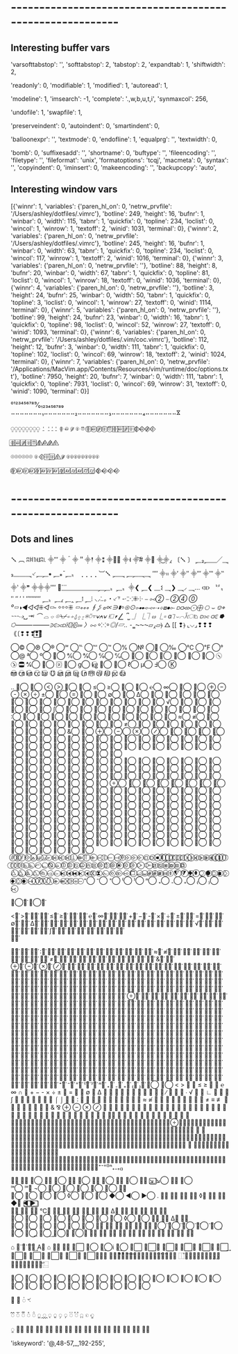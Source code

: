 # ---------------------------------------------------------
## Interesting buffer vars

'varsofttabstop': '',
'softtabstop': 2,
'tabstop': 2,
'expandtab': 1,
'shiftwidth': 2,

'readonly': 0,
'modifiable': 1,
'modified': 1,
'autoread': 1,


'modeline': 1,
'imsearch': -1,
'complete': '.,w,b,u,t,i',
'synmaxcol': 256,

'undofile': 1,
'swapfile': 1,

'preserveindent': 0,
'autoindent': 0,
'smartindent': 0,

'balloonexpr': '',
'textmode': 0,
'endofline': 1,
'equalprg': '',
'textwidth': 0,

'bomb': 0,
'suffixesadd': '',
'shortname': 0,
'buftype': '',
'fileencoding': '',
'filetype': '',
'fileformat': 'unix',
'formatoptions': 'tcqj',
'macmeta': 0,
'syntax': '',
'copyindent': 0,
'iminsert': 0,
'makeencoding': '',
'backupcopy': 'auto',


## Interesting window vars

[{'winnr': 1,
'variables': {'paren_hl_on': 0,
'netrw_prvfile': '/Users/ashley/dotfiles/.vimrc'},
'botline': 249,
'height': 16,
'bufnr': 1,
'winbar': 0,
'width': 115,
'tabnr': 1,
'quickfix': 0,
'topline': 234,
'loclist': 0,
'wincol': 1,
'winrow': 1,
'textoff': 2,
'winid': 1031,
'terminal': 0}, {'winnr': 2,
'variables': {'paren_hl_on': 0,
'netrw_prvfile': '/Users/ashley/dotfiles/.vimrc'},
'botline': 245,
'height': 16,
'bufnr': 1,
'winbar': 0,
'width': 63,
'tabnr': 1,
'quickfix': 0,
'topline': 234,
'loclist': 0,
'wincol': 117,
'winrow': 1,
'textoff': 2,
'winid': 1016,
'terminal': 0}, {'winnr': 3,
'variables': {'paren_hl_on': 0,
'netrw_prvfile': ''},
'botline': 88,
'height': 8,
'bufnr': 20,
'winbar': 0,
'width': 67,
'tabnr': 1,
'quickfix': 0,
'topline': 81,
'loclist': 0,
'wincol': 1,
'winrow': 18,
'textoff': 0,
'winid': 1036,
'terminal': 0}, {'winnr': 4,
'variables': {'paren_hl_on': 0,
'netrw_prvfile': ''},
'botline': 3,
'height': 24,
'bufnr': 25,
'winbar': 0,
'width': 50,
'tabnr': 1,
'quickfix': 0,
'topline': 3,
'loclist': 0,
'wincol': 1,
'winrow': 27,
'textoff': 0,
'winid': 1114,
'terminal': 0}, {'winnr': 5,
'variables': {'paren_hl_on': 0,
'netrw_prvfile': ''},
'botline': 99,
'height': 24,
'bufnr': 23,
'winbar': 0,
'width': 16,
'tabnr': 1,
'quickfix': 0,
'topline': 98,
'loclist': 0,
'wincol': 52,
'winrow': 27,
'textoff': 0,
'winid': 1093,
'terminal': 0}, {'winnr': 6,
'variables': {'paren_hl_on': 0,
'netrw_prvfile': '/Users/ashley/dotfiles/.vim/coc.vimrc'},
'botline': 112,
'height': 12,
'bufnr': 3,
'winbar': 0,
'width': 111,
'tabnr': 1,
'quickfix': 0,
'topline': 102,
'loclist': 0,
'wincol': 69,
'winrow': 18,
'textoff': 2,
'winid': 1024,
'terminal': 0}, {'winnr': 7,
'variables': {'paren_hl_on': 0,
'netrw_prvfile': '/Applications/MacVim.app/Contents/Resources/vim/runtime/doc/options.txt'},
'botline': 7950,
'height': 20,
'bufnr': 7,
'winbar': 0,
'width': 111,
'tabnr': 1,
'quickfix': 0,
'topline': 7931,
'loclist': 0,
'wincol': 69,
'winrow': 31,
'textoff': 0,
'winid': 1090,
'terminal': 0}]



 ⁰¹²³⁴⁵⁶⁷⁸⁹⁄₀₁₂₃₄₅₆₇₈₉
⠤⠤⠤⠤⠤⠤⠤₁⠤⠤⠤⠤⠤⠤⠤₂⠤⠤⠤⠤⠤⠤⠤₃⠤⠤⠤⠤⠤⠤⠤₄⠤⠤⠤⠤⠤⠤⠤𐅡

⍜⍜⍜⍜⍜⍜⍜⍜ ⍘  ⍘⍘⍘ ⌾⃦ ⌾⃪ ⌾⃫ ⌾⃓ ⌾⃡
⌾⃦⃝ ⌾⃪⃝ ⌾⃫⃝ ⌾⃓⃝ ⌾⃡⃝ ⌾⃦⃞ ⌾⃪⃞ ⌾⃫⃞ ⌾⃓⃞  ⌾⃦⃟ ⌾⃪⃟ ⌾⃫⃟ ⌾⃓⃟  

⌾⃦⃣ ⌾⃪⃣ ⌾⃫⃣ ⌾⃓⃣ ⌾⃡⃣ ⌾⃦⃤  ⌾⃪⃤ ⌾⃫⃤ ⌾⃓⃤ 

⌾⌾⌾⌾⌾⌾ 
 ⌾⃓ ⌾⃓⃟  ⌾⃓⃞ ⌾⃓⃣  ⌾⃓⃤  ⌾⃓⃫ ⌾⃓⌾⃓⌾⃓⌾⃓⌾⃓⌾⃓⌾⃓⌾⃓⌾⃓      

⌭⃦⃝ ⌭⃪⃝ ⌭⃓⃝ ⌭⃪⃝  ⌭⃦⃞ ⌭⃪⃞ ⌭⃓⃞ ⌭⃪⃞ ⌭⃦⃣ ⌭⃪⃣ ⌭⃓⃣ ⌭⃪⃣ ⌭⃛⃣ ⌭⃨⃣  ⌭⃦⃟ ⌭⃪⃟ ⌭⃓⃟ ⌭⃪⃟  

# ---------------------------------------------------------
## Dots and lines

𒑳 ︹   ʭ𐘯˥˧˩ʭ꜑  ⸎‴ ⸎＾⸎＂⸎𒑰 ⸎⁑ ⸎⸗⃦ ⸎˧ ⸎͝# ⸎❢  ⸎͜⸎⁁
〔𒑳 〕 ⸐₂⸐⸏╱⸑₃⸏⸏⸑⸔⸐⸐⁕ ⸐⁎¯⸐〟          ⢀⢀⢀⢀
  ︺𒑳
⸐⸑ ⸐⸐⸑⸑ ⁗            ⸎᱿ ⸎′ ⸎″ ⸎‴ ⸎‷ ⸎‶ ⸎‵ ⸎❞  ⸎⸎⸎⁗ 
        ⸐⃛⸏⸏⸏⸏⸏⸏⸐⸐〟⸐〟⸎❮ ⸐❮ ⸏𒑱  ⸑❯ ⸑⸝ ⸑… ‹᰿› 
〝〞〟ʺ ″ ′  ʹ ″‶‷⁗ ⸐〟⸐⁁ ⸐‸  ⸐⁞  ⸐⁝
_⸜⸝⁚․。・⸔⸇ -⁖⁙⁜⸭ ⎯ ⧟➁ ⎯ ➁➃ ⓪ ⁰▭◑◄◅◅⁜◅▭‑ ⸰⸰⸰⁜ ▭∘∘∘
∮⨔ ≎∝∋∎⸰⊚⊙⊶⊷⊸⋄⋅⋆⊹⧇⦁⟜ ⫐⫏⪦⪧⨀⨁   ⎔ ⌣ ⎊⌖ ⌁⌁⌁⇢␣⇥ ⌒ ⌓ ⌔ ⌾⍀⌿⍅⍆⍙⍚⍛⍟⍥⍪⍱⍲⍱
 ⍿⎕⎖⎳ ⎴⎵ ⏌ ⎿⏋⍵ ⎿⌑ a⏋⌣⌒⟌ো⌂ ⫐⫗ ⫏⪽ ⭓  ⭔⸻⸻⪾⪽⫗⫐⩆⩇⩈⩉⩴ 
〉⧟ ⸰⁙⸰◎/▱‥ ⁃_‗⁓⁓⁓▱⁁▱⦒   △ [[ ❢⦒  ⌞⌵⌟❢❢❢｟〔❢❢❢⃗❢⃞❢ͦ

©⃝  ℗⃝  ®⃝  ℠⃝  ℡⃝  ℻⃝  ™⃝  %⃝  №⃝  ٪⃝  ‰⃝  ℃⃝  ℉⃝  °⃝  @⃝  ª⃝  º⃝
 ℄⃝  ℀⃝  ℁⃝  ℅⃝  ℆⃝  ℺⃝  ⅁⃝  ⅂⃝  ⅃⃝  ⅄⃝  ⅋⃝ ヽ⃝ ゝ⃝ 〓⃝ ⅍⃝  ⅊⃝  〾⃝ ℈⃝ 
g⃝  ㎏⃝ ℔⃝  ℥⃝  ℓ⃝  µ⃝  Ⅎ⃝  K⃝  
 ㎜⃝ ㎝⃝ ㎞⃝ ㏄⃝ ㍴⃝ ℧⃝  ㏂⃝ ㏘⃝ ㏒⃝ ㏑⃝ ㏙⃝ ㍵⃝ ㍳⃝ ㍶⃝ ㍲⃝ 

 .. ⋙⃝ ⋘⃝ <⃝ >⃝ ∧⃝ ∨⃝ ≤⃝ ≥⃝ ≪⃝ ≫⃝ ℮⃝ ∞⃝ ∩⃝ ∪⃝ +⃝ −⃝ -⃝ ×⃝ ÷⃝ ±⃝ ∓⃝ =⃝ ∃⃝ ∄⃝ ∅⃝ ∀⃝ ∆⃝ ∇⃝ ⊂⃝ ⊃⃝ ⊄⃝ ⊅⃝ ∈⃝ ∉⃝ ∊⃝ ∋⃝ ∌⃝ ∍⃝ ∕⃝ ∖⃝ ∗⃝ ∘⃝ ∙⃝ √⃝ ∛⃝ ∜⃝ ∟⃝ ∠⃝ ∡⃝ ∢⃝ ∫⃝ ∬⃝ ⨍⃝ ⨎⃝ ⨏⃝ ⨗⃝ ⨖⃝ ⨕⃝ ⌠⃝ ⌡⃝ ∴⃝ ∵⃝ ∶⃝ ∷⃝ ∸⃝ ∹⃝ 
 ∺⃝ ∻⃝
 ∼⃝ ∽⃝ ∾⃝ ∿⃝ ≀⃝ ≁⃝ ≈⃝ ≉⃝ ≋⃝ ≎⃝ ≍⃝ ≜⃝ ≔⃝ ≕⃝ ≒⃝ ≓⃝ ≑⃝ ≠⃝ ≡⃝ ≢⃝ ≣⃝ ≬⃝ ⊏⃝ ⊐⃝ ⊑⃝ ⊒⃝ ⊓⃝ ⊔⃝ &⃝ ⅋⃝ ⊕⃝ ⊖⃝ ⊗⃝ ⊘⃝ ⊙⃝ ⊚⃝ ⊛⃝ ⊜⃝ ⊝⃝ ⊞⃝ ⊟⃝ ⊠⃝ ⊡⃝ ⊢⃝ ⊣⃝ ⊤⃝ ⊥⃝ ⊦⃝ ⊧⃝ ⊨⃝ ⊩⃝ ⊪⃝ ⊫⃝ ⊬⃝ ⊭⃝ ⊮⃝ ⊯⃝ ⊰⃝ ⊱⃝ ⊲⃝ ⊳⃝ ⊴⃝ ⊵⃝ ⊶⃝ ⊷⃝ ⊸⃝ ⊹⃝ ⊺⃝ ⊻⃝ ⊼⃝ ⊽⃝ ⊾⃝ ⊿⃝ ⋀⃝ ⋁⃝
 ⋍⃝  
 ⋐⃝ ⋑⃝ ⋒⃝ ⋓⃝ ⋔⃝ ⋕⃝ ⋖⃝ ⋗⃝ ⋘⃝ ⋙⃝ ⋲⃝ ⋵⃝ ⋹⃝ ⋺⃝ ⋻⃝ ⋼⃝ ⋽⃝ ⋾⃝ ⨀⃝ ⨁⃝ ⨂⃝ ⨃⃝ ⨄⃝ ⨅⃝ ⨆⃝ ⨇⃝ ⨈⃝ ⨉⃝ ⨠⃝ ⨡⃝ ⨢⃝ ⨣⃝ ⨤⃝ ⨥⃝ ⨦⃝ ⨧⃝ ⨨⃝ ⨩⃝ ⨪⃝ ⨫⃝ ⨬⃝ ⨭⃝ ⨮⃝ ⨯⃝ ⨰⃝ ⨱⃝ ⨲⃝ ⨳⃝ ⨴⃝ ⨵⃝ ⨶⃝ ⨷⃝ ⨸⃝ ⨹⃝ ⨺⃝ ⨻⃝ 
⨼⃝ ⨽⃝ ⨾⃝ ⨿⃝ ⩀⃝ ⩁⃝ ⩂⃝ ⩃⃝ ⩄⃝ ⩇⃝ ⩆⃝ ⩅⃝ ⩈⃝ ⩉⃝ ⩊⃝ ⩋⃝ ⩌⃝ ⩍⃝ ⩎⃝ ⩏⃝ ⩐⃝ ⩑⃝ ⩒⃝ ⩓⃝ ⩔⃝ ⩕⃝ ⩖⃝ ⩗⃝ ⩘⃝ ⩙⃝ ⩚⃝ ⩛⃝ ⩜⃝ ⩝⃝ ⩞⃝ ⩟⃝ ⩠⃝ ⩡⃝ ⩢⃝ ⩣⃝ ⩤⃝ ⩥⃝ ⩦⃝ ⩧⃝ ⩨⃝ ⩩⃝ ⩪⃝ ⩫⃝ ⩭⃝ ⩬⃝ ⩱⃝ ⩲⃝ ⩯⃝ ⩮⃝ ⩴⃝ ⩵⃝ ⩶⃝ ⩷⃝ ⩸⃝ 
  ⩹⃝   ⩺⃝   ⩻⃝   ⩼⃝   ⩽⃝   ⩾⃝   ⩿⃝   ⪀⃝   ⪋⃝   ⪌⃝   ⪓⃝   ⪔⃝   ⪥⃝   ⪡⃝   ⪣⃝   ⪤⃝   ⪧⃝   ⪦⃝   ⪪⃝   ⪫⃝   ⪮⃝   ⪿⃝   ⫀⃝   ⫁⃝   ⫂⃝   ⪽⃝   ⪾⃝   ⪻⃝   ⪼⃝   ⫍⃝   ⫎⃝   ⫏⃝   ⫐⃝   ⫑⃝   ⫒⃝   ⫓⃝   ⫔⃝   ⫕⃝   ⫖⃝   ⫗⃝   ⫘⃝   ⫙⃝   ⫚⃝   ⫛⃝   ⫝⃝   ⫞⃝   ⫟⃝   ⫠⃝   ⫡⃝   ⫢⃝   ⫣⃝   ⫤⃝   ⫥⃝   ⫦⃝   ⫧⃝   ⫨⃝   ⫩⃝   ⫪⃝   ⫫⃝   ⫬⃝   ⫭⃝   ⫯⃝   ⫰⃝   ⫱⃝   ⫲⃝   ⫳⃝   ⫴⃝   ⫵⃝   ⫶⃝   ⫸⃝   ⫷⃝  
 ⫻⃝   ⫼⃝   ⫽⃝   ⟐⃝   ⟑⃝   ⟒⃝   ⟓⃝   ⟔⃝   ⟕⃝   ⟖⃝   ⟗⃝   ⟘⃝   ⟚⃝   ⟙⃝   ⟛⃝   ⟜⃝   ⟟⃝   ⟝⃝   ⟞⃝   ⟠⃝   ⟡⃝   ⟢⃝   ⟣⃝   ⟤⃝   ⟥⃝   ⦁⃝   ⦀⃝   ⦋⃝   ⦌⃝   ⦍⃝   ⦎⃝   ⦏⃝   ⦐⃝   ⦑⃝   ⦒⃝   ⦓⃝   ⦔⃝   ⦕⃝   ⦖⃝   ⦗⃝   ⦘⃝   ⦙⃝   ⦚⃝   ⧘⃝   ⧙⃝   ⧚⃝   ⧛⃝   ⦜⃝   ⦝⃝   ⦧⃝   ⦦⃝   ⦰⃝   ⦵⃝   ⦶⃝   ⦷⃝   ⦸⃝   ⦹⃝   ⦺⃝   ⦻⃝   ⦼⃝   ⦽⃝   ⦾⃝   ⦿⃝   ⧀⃝   ⧁⃝   ⧂⃝   ⧃⃝   ⧄⃝   ⧅⃝   ⧆⃝   ⧇⃝   ⧈⃝   ⧉⃝  
 ⧊⃝   ⧋⃝   ⧌⃝   ⧍⃝   ⧎⃝   ⧏⃝   ⧐⃝   ⧑⃝   ⧒⃝   ⧓⃝   ⧔⃝   ⧕⃝   ⧖⃝   ⧗⃝   ⧜⃝   ⧝⃝   ⧞⃝   ⧟⃝   ⧠⃝   ⧡⃝   ⧢⃝   ⧣⃝   ⧤⃝   ⧥⃝   ⧦⃝   ⧧⃝   ⧨⃝   ⧩⃝   ⧪⃝   ⧫⃝   ⧬⃝   ⧭⃝   ⧮⃝   ⧯⃝   ⧰⃝   ⧱⃝   ⧲⃝   ⧳⃝   ⧴⃝   ⧵⃝   ⧶⃝   ⧷⃝   ⧸⃝   ⧹⃝   ⧺⃝   ⧻⃝   ⧼⃝   ⧽⃝   ⧾⃝   ⧿⃝   ⁺⃝   ⁻⃝   ⁼⃝   ⁽⃝   ⁾⃝   ⁿ⃝   ₊⃝   ₋⃝   ₌⃝   ₍⃝   ₎⃝   
⪥⃝   

⋙⃝⃛⃣  ⋘⃝⃛⃣  

<⃛⃣  >⃛⃣  ∧⃛⃣  ∨⃛⃣  ≤⃛⃣  ≥⃛⃣  ≪⃛⃣  ≫⃛⃣  ℮⃛⃣  ∞⃛⃣  ∩⃛⃣  ∪⃛⃣  +⃛⃣  −⃛⃣  -⃛⃣  ×⃛⃣  ÷⃛⃣  ±⃛⃣  ∓⃛⃣  =⃛⃣  ∃⃛⃣  ∄⃛⃣  ∅⃛⃣  ∀⃛⃣  ∆⃛⃣  ∇⃛⃣  ⊂⃛⃣  ⊃⃛⃣  ⊄⃛⃣  ⊅⃛⃣  ∈⃛⃣  ∉⃛⃣  ∊⃛⃣  ∋⃛⃣  ∌⃛⃣  ∍⃛⃣  ∕⃛⃣  ∖⃛⃣  ∗⃛⃣  ∘⃛⃣  ∙⃛⃣  √⃛⃣  ∛⃛⃣  ∜⃛⃣  ∟⃛⃣  ∠⃛⃣  ∡⃛⃣  ∢⃛⃣  ∫⃛⃣  ∬⃛⃣  ⨍⃛⃣  ⨎⃛⃣  ⨏⃛⃣  ⨗⃛⃣  ⨖⃛⃣  ⨕⃛⃣  
⌠⃛⃣  

⌡⃛⃣  ∴⃛⃣  ∵⃛⃣  ∶⃛⃣  ∷⃛⃣  ∸⃛⃣  ∹⃛⃣  ∺⃛⃣  ∻⃛⃣  ∼⃛⃣ 
∽⃛⃣  ∾⃛⃣  ∿⃛⃣  ≀⃛⃣  ≁⃛⃣  ≈⃛⃣  ≉⃛⃣  ≋⃛⃣  ≎⃛⃣  ≍⃛⃣  ≜⃛⃣  ≔⃛⃣  ≕⃛⃣  ≒⃛⃣  ≓⃛⃣  ≑⃛⃣  ≠⃛⃣  ≡⃛⃣ 
≢⃛⃣  ≣⃛⃣  ≬⃛⃣  ⊏⃛⃣  ⊐⃛⃣  ⊑⃛⃣  ⊒⃛⃣  ⊓⃛⃣  ⊔⃛⃣  &⃛⃣  ⅋⃛⃣  
⊕⃛⃣  ⊖⃛⃣  ⊗⃛⃣  ⊘⃛⃣  ⊙⃛⃣  ⊚⃛⃣  ⊛⃛⃣  ⊜⃛⃣  ⊝⃛⃣  ⊞⃛⃣  ⊟⃛⃣  ⊠⃛⃣  ⊡⃛⃣  ⊢⃛⃣  ⊣⃛⃣  ⊤⃛⃣  ⊥⃛⃣  ⊦⃛⃣  ⊧⃛⃣  ⊨⃛⃣  ⊩⃛⃣  ⊪⃛⃣  ⊫⃛⃣  ⊬⃛⃣  ⊭⃛⃣  ⊮⃛⃣  ⊯⃛⃣  ⊰⃛⃣  ⊱⃛⃣  ⊲⃛⃣  ⊳⃛⃣  ⊴⃛⃣  ⊵⃛⃣  ⊶⃛⃣  ⊷⃛⃣  ⊸⃛⃣  ⊹⃛⃣  ⊺⃛⃣  ⊻⃛⃣  ⊼⃛⃣  ⊽⃛⃣  ⊾⃛⃣   ⊿⃛⃣  ⋀⃛⃣ ⋁⃛⃣  ⋍⃛⃣  ⋐⃛⃣  ⋑⃛⃣  ⋒⃛⃣  ⋓⃛⃣  ⋔⃛⃣  ⋕⃛⃣  ⋖⃛⃣  ⋗⃛⃣  ⋘⃛⃣  ⋙⃛⃣  ⋲⃛⃣  ⋵⃛⃣  ⋹⃛⃣ ⋺⃛⃣ ⋻⃛⃣ ⋼⃛⃣ ⋽⃛⃣ ⋾⃛⃣ ⨀⃛⃣ ⨁⃛⃣ ⨂⃛⃣ ⨃⃛⃣ ⨄⃛⃣ ⨅⃛⃣ ⨆⃛⃣ ⨇⃛⃣ ⨈⃛⃣ ⨉⃛⃣ ⨠⃛⃣ ⨡⃛⃣ 
⨢⃛⃣ ⨣⃛⃣ ⨤⃛⃣ ⨥⃛⃣ ⨦⃛⃣ ⨧⃛⃣ ⨨⃛⃣ ⨩⃛⃣ ⨪⃛⃣ ⨫⃛⃣ ⨬⃛⃣ ⨭⃛⃣ ⨮⃛⃣ ⨯⃛⃣ ⨰⃛⃣ ⨱⃛⃣ ⨲⃛⃣ ⨳⃛⃣ ⨴⃛⃣ ⨵⃛⃣ ⨶⃛⃣ ⨷⃛⃣ ⨸⃛⃣ ⨹⃛⃣ ⨺⃛⃣ ⨻⃛⃣ ⨼⃛⃣ ⨽⃛⃣ ⨾⃛⃣ ⨿⃛⃣ ⩀⃛⃣ ⩁⃛⃣ ⩂⃛⃣ ⩃⃛⃣ ⩄⃛⃣ ⩇⃛⃣ ⩆⃛⃣ ⩅⃛⃣ ⩈⃛⃣ ⩉⃛⃣ ⩊⃛⃣ ⩋⃛⃣ ⩌⃛⃣ ⩍⃛⃣ ⩎⃛⃣ ⩏⃛⃣ ⩐⃛⃣ ⩑⃛⃣ ⩒⃛⃣ ⩓⃛⃣ ⩔⃛⃣ ⩕⃛⃣ ⩖⃛⃣ ⩗⃛⃣ ⩘⃛⃣ ⩙⃛⃣ ⩚⃛⃣ ⩛⃛⃣ ⩜⃛⃣ ⩝⃛⃣ ⩞⃛⃣ ⩟⃛⃣ ⩠⃛⃣ ⩡⃛⃣ ⩢⃛⃣ ⩣⃛⃣ ⩤⃛⃣ ⩥⃛⃣ ⩦⃛⃣ ⩧⃛⃣ ⩨⃛⃣ ⩩⃛⃣ ⩪⃛⃣ ⩫⃛⃣ ⩭⃛⃣ ⩬⃛⃣ ⩱⃛⃣ ⩲⃛⃣ ⩯⃛⃣ ⩮⃛⃣ 
⩴⃛⃣  ⩵⃛⃣  ⩶⃛⃣   ⩷⃛⃣ ⩸⃛⃣ ⩹⃛⃣ ⩺⃛⃣ ⩻⃛⃣ ⩼⃛⃣ ⩽⃛⃣ ⩾⃛⃣ ⩿⃛⃣ ⪀⃛⃣ ⪋⃛⃣ ⪌⃛⃣ ⪓⃛⃣ ⪔⃛⃣ ⪥⃛⃣ ⪡⃛⃣ ⪣⃛⃣ ⪤⃛⃣ ⪧⃛⃣ ⪦⃛⃣ ⪪⃛⃣ ⪫⃛⃣ ⪮⃛⃣ ⪿⃛⃣ ⫀⃛⃣ ⫁⃛⃣ ⫂⃛⃣ ⪽⃛⃣ ⪾⃛⃣ ⪻⃛⃣ ⪼⃛⃣ ⫍⃛⃣ ⫎⃛⃣ ⫏⃛⃣ ⫐⃛⃣ ⫑⃛⃣ ⫒⃛⃣ ⫓⃛⃣ ⫔⃛⃣ ⫕⃛⃣ ⫖⃛⃣ ⫗⃛⃣ ⫘⃛⃣ ⫙⃛⃣ ⫚⃛⃣ ⫛⃛⃣ ⫝⃛⃣ 
⫞⃛⃣ ⫟⃛⃣ ⫠⃛⃣ ⫡⃛⃣ ⫢⃛⃣ ⫣⃛⃣ ⫤⃛⃣ ⫥⃛⃣ ⫦⃛⃣ ⫧⃛⃣ ⫨⃛⃣ ⫩⃛⃣ ⫪⃛⃣ ⫫⃛⃣ ⫬⃛⃣ ⫭⃛⃣ ⫯⃛⃣ ⫰⃛⃣ ⫱⃛⃣ ⫲⃛⃣ ⫳⃛⃣ ⫴⃛⃣ ⫵⃛⃣ ⫶⃛⃣ ⫸⃛⃣ ⫷⃛⃣ ⫻⃛⃣ ⫼⃛⃣ ⫽⃛⃣ ⟐⃛⃣ ⟑⃛⃣ ⟒⃛⃣ ⟓⃛⃣ ⟔⃛⃣ ⟕⃛⃣ ⟖⃛⃣ ⟗⃛⃣ ⟘⃛⃣ ⟚⃛⃣ ⟙⃛⃣ ⟛⃛⃣ ⟜⃛⃣ ⟟⃛⃣ ⟝⃛⃣ ⟞⃛⃣ ⟠⃛⃣ ⟡⃛⃣ ⟢⃛⃣ ⟣⃛⃣ ⟤⃛⃣ ⟥⃛⃣  ⦁⃛⃣ ⦀⃛⃣ 
⦋⃛⃣ ⦌⃛⃣ ⦍⃛⃣ ⦎⃛⃣ ⦏⃛⃣ ⦐⃛⃣ ⦑⃛⃣ ⦒⃛⃣ ⦓⃛⃣ ⦔⃛⃣ ⦕⃛⃣ ⦖⃛⃣ ⦗⃛⃣ ⦘⃛⃣ ⦙⃛⃣ ⦚⃛⃣ ⧘⃛⃣ ⧙⃛⃣ ⧚⃛⃣ ⧛⃛⃣ ⦜⃛⃣ ⦝⃛⃣ ⦧⃛⃣ ⦦⃛⃣ ⦰⃛⃣ ⦵⃛⃣ ⦶⃛⃣ ⦷⃛⃣ ⦸⃛⃣ ⦹⃛⃣ ⦺⃛⃣ ⦻⃛⃣ ⦼⃛⃣ ⦽⃛⃣ ⦾⃛⃣ ⦿⃛⃣ ⧀⃛⃣ ⧁⃛⃣ ⧂⃛⃣ ⧃⃛⃣ ⧄⃛⃣ ⧅⃛⃣ ⧆⃛⃣ ⧇⃛⃣ ⧈⃛⃣ ⧉⃛⃣ ⧊⃛⃣ ⧋⃛⃣ ⧌⃛⃣ ⧍⃛⃣ 
⧎⃛⃣ ⧏⃛⃣ ⧐⃛⃣ ⧑⃛⃣ ⧒⃛⃣ ⧓⃛⃣ ⧔⃛⃣ ⧕⃛⃣ ⧖⃛⃣ ⧗⃛⃣ ⧜⃛⃣ ⧝⃛⃣ ⧞⃛⃣ ⧟⃛⃣ ⧠⃛⃣ ⧡⃛⃣ ⧢⃛⃣ ⧣⃛⃣ ⧤⃛⃣ ⧥⃛⃣ ⧦⃛⃣ ⧧⃛⃣ ⧨⃛⃣ ⧩⃛⃣ ⧪⃛⃣ ⧫⃛⃣ ⧬⃛⃣ ⧭⃛⃣ ⧮⃛⃣ ⧯⃛⃣ ⧰⃛⃣ ⧱⃛⃣ ⧲⃛⃣ ⧳⃛⃣ ⧴⃛⃣ ⧵⃛⃣ ⧶⃛⃣ ⧷⃛⃣ ⧸⃛⃣ ⧹⃛⃣ ⧺⃛⃣ ⧻⃛⃣ ⧼⃛⃣ ⧽⃛⃣ ⧾⃛⃣ ⧿⃛⃣ ⁺⃛⃣ ⁻⃛⃣ ⁼⃛⃣ ⁽⃛⃣ ⁾⃛⃣ ⁿ⃛⃣ ₊⃛⃣ ₋⃛⃣ ₌⃛⃣ ₍⃛⃣ ₎⃛⃣ 
⋙⃝  ⋘⃝  < > ∧ ∨ ≤ ≥ ≪ ≫ ℮ ∞ ∩ ∪ + − - × ÷ ± ∓ = ∃ ∄ ∅ ∀ ∆ ∇ ⊂ ⊃ ⊄ ⊅ ∈ ∉ ∊ ∋ ∌ ∍ ∕ ∖ ∗ ∘ ∙ √ ∛ ∜
 ∟ ∠ ∡ ∢ ∫ ∬ ⨍ ⨎ ⨏ ⨗ ⨖ ⨕ ⌠ ⌡ ∴ ∵ ∶ ∷ ∸ ∹ ∺ ∻ ∼ ∽ ∾ ∿ ≀ ≁ ≈ ≉ ≋ ≎ ≍ ≜ ≔ ≕ ≒ ≓ ≑ ≠ ≡ ≢ ≣ ≬ ⊏ ⊐ ⊑ ⊒ ⊓ ⊔ & ⅋ ⊕ ⊖ ⊗ ⊘ ⊙ ⊚ ⊛ ⊜ ⊝ ⊞ ⊟ ⊠ ⊡ ⊢ ⊣ ⊤ ⊥ ⊦ ⊧ ⊨ ⊩ ⊪ ⊫ ⊬ ⊭ ⊮ ⊯ ⊰ ⊱ ⊲ ⊳ ⊴ ⊵ ⊶ ⊷ ⊸ ⊹ ⊺ ⊻ ⊼ ⊽ ⊾  ⊿ ⋀⋁ ⋍ ⋐ ⋑ ⋒ ⋓ ⋔ ⋕ ⋖ ⋗ ⋘ ⋙ ⋲ ⋵
 ⋹⋺⋻⋼⋽⋾⨀⨁⨂⨃⨄⨅⨆⨇⨈⨉⨠⨡⨢⨣⨤⨥⨦⨧⨨⨩⨪⨫⨬⨭⨮⨯⨰⨱⨲⨳⨴⨵⨶⨷⨸⨹⨺⨻⨼⨽⨾⨿⩀⩁⩂⩃⩄⩇⩆⩅⩈⩉⩊⩋⩌⩍⩎⩏⩐⩑⩒⩓⩔⩕⩖⩗⩘⩙⩚⩛⩜⩝⩞⩟⩠⩡⩢⩣⩤⩥⩦⩧⩨⩩⩪⩫⩭⩬⩱⩲⩯⩮⩴ ⩵ ⩶  ⩷⩸⩹⩺⩻⩼⩽⩾⩿⪀⪋⪌⪓⪔⪥⪡⪣⪤⪧⪦⪪⪫⪮⪿⫀⫁⫂⪽⪾⪻⪼⫍⫎⫏⫐⫑⫒⫓⫔⫕⫖⫗⫘⫙⫚⫛⫝⫞⫟⫠⫡⫢⫣⫤⫥⫦⫧⫨⫩⫪⫫⫬⫭⫯⫰⫱⫲⫳⫴⫵⫶⫸⫷⫻⫼⫽⟐⟑⟒⟓⟔⟕⟖⟗⟘⟚⟙⟛⟜⟟⟝⟞⟠⟡⟢⟣⟤⟥ ⦁
⦀⦋⦌⦍⦎⦏⦐⦑⦒⦓⦔⦕⦖⦗⦘⦙⦚⧘⧙⧚⧛⦜⦝⦧⦦⦰⦵⦶⦷⦸⦹⦺⦻⦼⦽⦾⦿⧀⧁⧂⧃⧄⧅⧆⧇⧈⧉⧊⧋⧌⧍⧎⧏⧐⧑⧒⧓⧔⧕⧖⧗⧜⧝⧞⧟⧠⧡⧢⧣⧤⧥⧦⧧⧨⧩⧪⧫⧬⧭⧮⧯⧰⧱⧲⧳⧴⧵⧶⧷⧸⧹⧺⧻⧼⧽⧾⧿⁺⁻⁼⁽⁾ⁿ₊₋₌₍₎


⋙⃣  ⋘⃣ 
⌖⃝  ⌖⃣  ⌾⃝  ⌾⃣  ⌇⃝  ⌇⃣  ⍀⃝  ⍀⃣  ⌲⃝  ⌲⃣  ↘︎⃣  ↘︎⃝  ⇲⃣  ⇲⃝  
 ℠⃝  ℠⃣  ¬⃝  ⋈⃝  ⋋⃝  ⨗⃝  ┄⃝  ䷊⃝  ䷇⃣  
𝌅⃝  ⎓⃝  ⏛⃝  𝍔⃝  ◊⃝  ⊟⃝  ⊞⃝  ◆⃝  ◀︎⃝  ▶︎⃝      .
 𝌅⃣  ⎓⃣  ⏛⃣  𝍔⃣  ◊⃣  ⊟⃣  ⊞⃣  ◆⃣  ◀︎⃣  ▶︎⃣  
╲⃣  ╳⃣  ╱⃣  ℃⃣  ◓⃣  ◒⃣  ◑⃣  ◐⃣  ◖⃣  ◗⃣  ∆⃣  ∇⃣   ╫⃣  ┼⃣  ╋⃣  ╬⃣  
 ╲⃝  ╳⃝  ╱⃝  ╫⃝  ╬⃝  ◒⃝  ◖⃝  ◗⃝  ◊⃝  ▱⃝   ◖⃣  ◗⃣  ∆⃣  ∇⃣  
▞⃝  ▚⃝  ▙⃝  ▟⃝  ▛⃝  ▜⃝ 
 ▞⃣  ▚⃣  ▙⃣  ▟⃣  ▛⃣  ▜⃣ 
⿰⃝⃛ ⿱⃝⃛ ⿲⃝⃜ ⿳⃝⃜ ⿴⃝͕ ⿵⃝͒ ⿶⃝͟ ⿷⃝͢ ⿸⃝⃒ ⿹⃝⃓ 
 ⿰⃣ ⿱⃣ ⿲⃣ ⿳⃣ ⿴⃣ ⿵⃣ ⿶⃣ ⿷⃣ ⿸⃣ ⿹⃣ ⿺⃣ 

⌂ ⌂⃛ ⌂⃜  ⌂⃣͢ A⃣  ⌂ ⌂⃩ ⌂⃣  ⌂⃞ ⌂⃝   ⌂͢⃝ℹ︎ ⌂͢⃝
⿰⃞ ⿱⃞⃔ ⿲⃞⃕ ⿳⃞⃖ ⿴⃞⃗ ⿵⃞͢ ⿶⃞̽ ⿷⃞̻ ⿸⃞̐ ⿹⃞̚ ⿺⃞̙̘̘
⿰⃔⿱ͫ⿲ͪ⿳͠⿴͡⿵⃤⃠⿶⃠⿷⃛⿸⃜⿹⃩⿺⃪
⿰゚⿱⃦⿲⃦⿳⃧⿴⃨⿵⃪⿶⃟゚⿷⃘⿸⃒⿹͝⿺

╭⃝ ╮⃝ ╰⃝ ╯⃝ ┌⃝ ┬⃝ ┐⃝ ┏⃝ ┳⃝ ┓⃝ ┍⃝ ┯⃝ ┑⃝ ┎⃝ ┰⃝ ┒⃝ ╒⃝ ╤⃝ ╕⃝ ╔⃝ ╦⃝ ╗⃝ ╓⃝ ╥⃝ ╖⃝ 





 ೳ   𑤻    𑠷    ৼ

◌᪰ 	◌᪱ 	◌᪲ 	◌᪳ 	◌᪴ 	◌᪵ 	◌᪶ 	◌᪷ 	◌᪸ 	◌᪹ 	◌᪺ 	◌᪻ 	◌᪼ 	◌᪽ 	◌᪾ 	◌ᪿ

◌ᫀ 	◌᫁ 	◌᫂ 	◌᫃ 	◌᫄ 	◌᫅ 	◌᫆ 	◌᫇ 	◌᫈ 	◌᫉ 	◌᫊ 	◌᫋ 	◌ᫌ 	◌ᫍ 	◌ᫎ 	


'iskeyword': '@,48-57,_,192-255',
